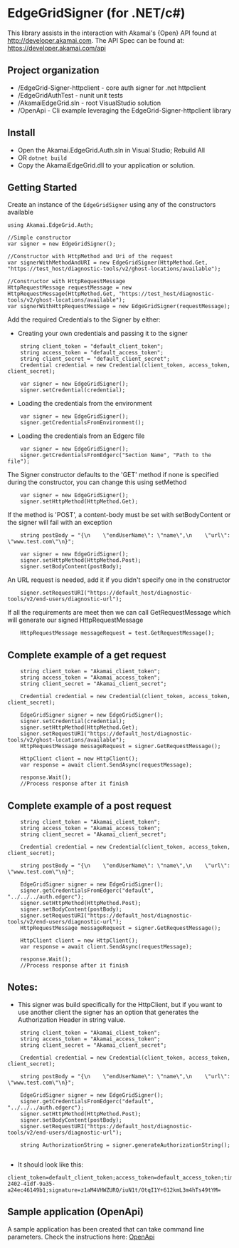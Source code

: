 # EdgeGridSigner (for .NET/c#)

This library assists in the interaction with Akamai's {Open} API found at http://developer.akamai.com. 
The API Spec can be found at: https://developer.akamai.com/api

## Project organization
* /EdgeGrid-Signer-httpclient - core auth signer for .net httpclient
* /EdgeGridAuthTest - nunit unit tests
* /AkamaiEdgeGrid.sln - root VisualStudio solution
* /OpenApi - Cli example leveraging the EdgeGrid-Signer-httpclient library

## Install
* Open the Akamai.EdgeGrid.Auth.sln in Visual Studio; Rebuild All
* OR `dotnet build`
* Copy the AkamaiEdgeGrid.dll to your application or solution. 

## Getting Started

Create an instance of the `EdgeGridSigner` using any of the constructors available

```
using Akamai.EdgeGrid.Auth;

//Simple constructor
var signer = new EdgeGridSigner();

//Constructor with HttpMethod and Uri of the request
var signerWithMethodAndURI = new EdgeGridSigner(HttpMethod.Get, "https://test_host/diagnostic-tools/v2/ghost-locations/available");

//Constructor with HttpRequestMessage
HttpRequestMessage requestMessage = new HttpRequestMessage(HttpMethod.Get, "https://test_host/diagnostic-tools/v2/ghost-locations/available");
var signerWithHttpRequestMessage = new EdgeGridSigner(requestMessage);
```

Add the required Credentials to the Signer by either: 
* Creating your own credentials and passing it to the signer
```
    string client_token = "default_client_token";
    string access_token = "default_access_token";
    string client_secret = "default_client_secret";
    Credential credential = new Credential(client_token, access_token, client_secret);

    var signer = new EdgeGridSigner();
    signer.setCredential(credential);
```

* Loading the credentials from the environment
```
    var signer = new EdgeGridSigner();
    signer.getCredentialsFromEnvironment();
```

* Loading the credentials from an Edgerc file
```
    var signer = new EdgeGridSigner();
    signer.getCredentialsFromEdgerc("Section Name", "Path to the file");
```

The Signer constructor defaults to the 'GET' method if none is specified during the constructor, you can change this using setMethod
```
    var signer = new EdgeGridSigner();
    signer.setHttpMethod(HttpMethod.Get);
```

If the method is 'POST', a content-body must be set with setBodyContent or the signer will fail with an exception
```
    string postBody = "{\n    \"endUserName\": \"name\",\n    \"url\": \"www.test.com\"\n}";

    var signer = new EdgeGridSigner();
    signer.setHttpMethod(HttpMethod.Post);
    signer.setBodyContent(postBody);
```

An URL request is needed, add it if you didn't specify one in the constructor 
```
    signer.setRequestURI("https://default_host/diagnostic-tools/v2/end-users/diagnostic-url");
```

If all the requirements are meet then we can call GetRequestMessage which will generate our signed HttpRequestMessage
```
    HttpRequestMessage messageRequest = test.GetRequestMessage();
```

## Complete example of a get request

```
    string client_token = "Akamai_client_token";
    string access_token = "Akamai_access_token";
    string client_secret = "Akamai_client_secret";

    Credential credential = new Credential(client_token, access_token, client_secret);

    EdgeGridSigner signer = new EdgeGridSigner();
    signer.setCredential(credential);
    signer.setHttpMethod(HttpMethod.Get);
    signer.setRequestURI("https://default_host/diagnostic-tools/v2/ghost-locations/available");
    HttpRequestMessage messageRequest = signer.GetRequestMessage();

    HttpClient client = new HttpClient();
    var response = await client.SendAsync(requestMessage);

    response.Wait();
    //Process response after it finish

```

## Complete example of a post request

```
    string client_token = "Akamai_client_token";
    string access_token = "Akamai_access_token";
    string client_secret = "Akamai_client_secret";

    Credential credential = new Credential(client_token, access_token, client_secret);

    string postBody = "{\n    \"endUserName\": \"name\",\n    \"url\": \"www.test.com\"\n}";

    EdgeGridSigner signer = new EdgeGridSigner();
    signer.getCredentialsFromEdgerc("default", "../../../auth.edgerc");
    signer.setHttpMethod(HttpMethod.Post);
    signer.setBodyContent(postBody);
    signer.setRequestURI("https://default_host/diagnostic-tools/v2/end-users/diagnostic-url");
    HttpRequestMessage messageRequest = signer.GetRequestMessage();
    
    HttpClient client = new HttpClient();
    var response = await client.SendAsync(requestMessage);

    response.Wait();
    //Process response after it finish
```

## Notes:

* This signer was build specifically for the HttpClient, but if you want to use another client the signer has an option that generates the Authorization Header in string value.
   
```
    string client_token = "Akamai_client_token";
    string access_token = "Akamai_access_token";
    string client_secret = "Akamai_client_secret";

    Credential credential = new Credential(client_token, access_token, client_secret);

    string postBody = "{\n    \"endUserName\": \"name\",\n    \"url\": \"www.test.com\"\n}";

    EdgeGridSigner signer = new EdgeGridSigner();
    signer.getCredentialsFromEdgerc("default", "../../../auth.edgerc");
    signer.setHttpMethod(HttpMethod.Post);
    signer.setBodyContent(postBody);
    signer.setRequestURI("https://default_host/diagnostic-tools/v2/end-users/diagnostic-url");

    string AuthorizationString = signer.generateAuthorizationString();
    
```

* It should look like this:
```
client_token=default_client_token;access_token=default_access_token;timestamp=20180416T20:52:22+0000;nonce=ad5b09f0-2402-41df-9a35-a24ec46149b1;signature=z1aM4VHWZURQ/iuN1t/OtqI1Y+612kmL3m4hTs49tYM=
```

## Sample application (OpenApi)
A sample application has been created that can take command line parameters. 
Check the instructions here: [OpenApi](/OpenApi/README.md)